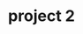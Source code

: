 ---
title: project 2
description:
start_date:
end_date:
gallery:
  - image_path: /images/projects/project-1/image-2.jpg
  - image_path: /images/projects/project-1/image-3.jpg
  - image_path: /images/projects/project-1/image-1.jpg
---